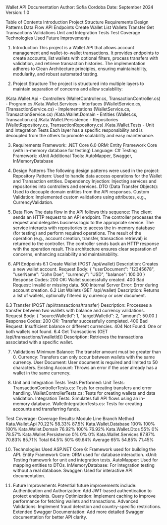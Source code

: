 Wallet API Documentation
Author: Sofia Cordoba
Date: September 2024
Version: 1.0

Table of Contents
Introduction
Project Structure
Requirements
Design Patterns
Data Flow
API Endpoints
  Create Wallet
  List Wallets
  Transfer
  Get Transactions
Validations
Unit and Integration Tests
  Test Coverage
Technologies Used
Future Improvements
1. Introduction 
This project is a Wallet API that allows account management and wallet-to-wallet transactions. It provides endpoints to create accounts, list wallets with optional filters, process transfers with validation, and retrieve transaction histories. The implementation adheres to Clean Architecture principles, ensuring maintainability, modularity, and robust automated testing.

2. Project Structure 
The project is structured into multiple layers to maintain separation of concerns and allow scalability:

/Kata.Wallet.Api
    - Controllers (WalletController.cs, TransactionController.cs)
    - Program.cs
/Kata.Wallet.Services
    - Interfaces (IWalletService.cs, ITransactionService.cs)
    - Implementations (WalletService.cs, TransactionService.cs)
/Kata.Wallet.Domain
    - Entities (Wallet.cs, Transaction.cs)
/Kata.Wallet.Persistence
    - Repositories (WalletRepository.cs, TransactionRepository.cs)
/Kata.Wallet.Tests
    - Unit and Integration Tests
Each layer has a specific responsibility and is decoupled from the others to promote scalability and easy maintenance.

3. Requirements 
Framework: .NET Core 6.0
ORM: Entity Framework Core (with in-memory database for testing)
Language: C#
Testing Framework: xUnit
Additional Tools: AutoMapper, Swagger, InMemoryDatabase

5. Design Patterns 
The following design patterns were used in the project:
  Repository Pattern: Used to handle data access operations for the Wallet and Transaction entities.
  Dependency Injection: Injecting services and repositories into controllers and services.
  DTO (Data Transfer Objects): Used to decouple domain entities from the API responses.
  Custom Validation: Implemented custom validations using attributes, e.g., CurrencyValidation.

6. Data Flow 
The data flow in the API follows this sequence:
The client sends an HTTP request to an API endpoint.
The controller processes the request and delegates business logic to the appropriate service.
The service interacts with repositories to access the in-memory database (for testing) and perform required operations.
The result of the operation (e.g., account creation, transfer, transaction retrieval) is returned to the controller.
The controller sends back an HTTP response with the operation result.
This architecture ensures clear separation of concerns, enhancing scalability and maintainability.

7. API Endpoints 
6.1 Create Wallet (POST /api/wallet)
Description: Creates a new wallet account.
Request Body:
{
  "userDocument": "12345678",
  "userName": "John Doe",
  "currency": "USD",
  "balance": 100.00
}
Response Codes:
200 OK: Wallet successfully created.
400 Bad Request: Invalid or missing data.
500 Internal Server Error: Error during account creation.
6.2 List Wallets (GET /api/wallet)
Description: Returns a list of wallets, optionally filtered by currency or user document.

6.3 Transfer (POST /api/transactions/transfer)
Description: Processes a transfer between two wallets with balance and currency validations.
Request Body:
{
  "sourceWalletId": 1,
  "targetWalletId": 2,
  "amount": 50.00
}
Response Codes:
200 OK: Transfer successfully completed.
400 Bad Request: Insufficient balance or different currencies.
404 Not Found: One or both wallets not found.
6.4 Get Transactions (GET /api/transactions/{walletId})
Description: Retrieves the transactions associated with a specific wallet.

7. Validations 
Minimum Balance: The transfer amount must be greater than 0.
Currency: Transfers can only occur between wallets with the same currency.
User Document: User document is required and limited to 50 characters.
Existing Account: Throws an error if the user already has a wallet in the same currency.

9. Unit and Integration Tests
Tests Performed:
Unit Tests:
TransactionControllerTests.cs: Tests for creating transfers and error handling.
WalletControllerTests.cs: Tests for creating wallets and data validation.
Integration Tests: Simulates full API flows using an in-memory database.
WalletIntegrationTests.cs: Tests for creating accounts and transferring funds.

Test Coverage:
Coverage Results:
Module	Line	Branch	Method
Kata.Wallet.Api	70.22%	58.33%	87.5%
Kata.Wallet.Database	100%	100%	100%
Kata.Wallet.Domain	76.92%	100%	76.92%
Kata.Wallet.Dtos	55%	0%	78.57%
Kata.Wallet.Persistence	0%	0%	0%
Kata.Wallet.Services	87.87%	70.83%	85.71%
Total	64.5%	50%	69.64%
Average	65%	54.85%	71.45%

10. Technologies Used 
ASP.NET Core 6: Framework used for building the API.
Entity Framework Core: ORM used for database interaction.
xUnit: Testing framework for unit and integration tests.
AutoMapper: Used for mapping entities to DTOs.
InMemoryDatabase: For integration testing without a real database.
Swagger: Used for interactive API documentation.

12. Future Improvements
Potential future improvements include:
Authentication and Authorization: Add JWT-based authentication to protect endpoints.
Query Optimization: Implement caching to improve performance for fetching wallets and transactions.
Advanced Validations: Implement fraud detection and country-specific restrictions.
Extended Swagger Documentation: Add more detailed Swagger documentation for better API clarity.
